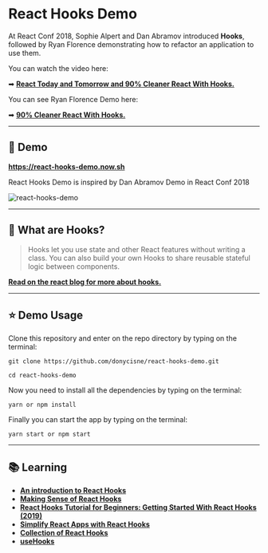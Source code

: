 # React Hooks Demo

At React Conf 2018, Sophie Alpert and Dan Abramov introduced **Hooks**, followed by Ryan Florence demonstrating how to refactor an application to use them.

You can watch the video here:

➡ **[React Today and Tomorrow and 90% Cleaner React With Hooks.](https://youtu.be/dpw9EHDh2bM)**

You can see Ryan Florence Demo here:

➡ **[90% Cleaner React With Hooks.](https://github.com/ryanflorence/react-conf-2018)**

----
## 🚀 Demo

**https://react-hooks-demo.now.sh**

React Hooks Demo is inspired by Dan Abramov Demo in React Conf 2018

![react-hooks-demo](https://res.cloudinary.com/donswan/image/upload/v1551255414/react-hooks-demo/react-hooks-demo.png)

----
## 🌈 What are Hooks?
> Hooks let you use state and other React features without writing a class. You can also build your own Hooks to share reusable stateful logic between components.

**[Read on the react blog for more about hooks.](https://reactjs.org/blog/2019/02/06/react-v16.8.0.html)**

----
## ⭐ Demo Usage

Clone this repository and enter on the repo directory by typing on the terminal:

```
git clone https://github.com/donycisne/react-hooks-demo.git

cd react-hooks-demo
```

Now you need to install all the dependencies by typing on the terminal:

```
yarn or npm install
```

Finally you can start the app by typing on the terminal:

`````
yarn start or npm start
`````

----
## 📚 Learning

* **[An introduction to React Hooks](https://medium.freecodecamp.org/an-introduction-to-react-hooks-12843fcd2fd9)**
* **[Making Sense of React Hooks](https://medium.com/@dan_abramov/making-sense-of-react-hooks-fdbde8803889)**
* **[React Hooks Tutorial for Beginners: Getting Started With React Hooks (2019)](https://www.valentinog.com/blog/hooks/)**
* **[Simplify React Apps with React Hooks](https://egghead.io/courses/simplify-react-apps-with-react-hooks)**
* **[Collection of React Hooks](https://nikgraf.github.io/react-hooks/)**
* **[useHooks](https://usehooks.com/)**
